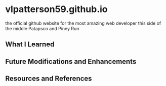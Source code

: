 # vlpatterson59.github.io
the official github website for the most amazing web developer this side of the middle Patapsco and Piney Run
## What I Learned

## Future Modifications and Enhancements


## Resources and References